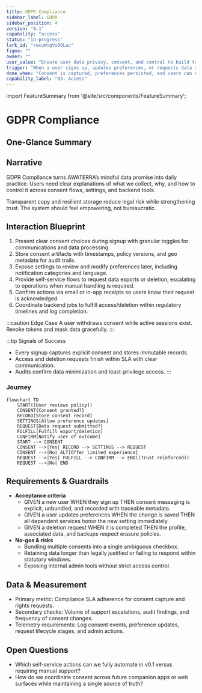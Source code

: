 ```yaml
---
title: GDPR Compliance
sidebar_label: GDPR
sidebar_position: 4
version: "0.1"
capability: "access"
status: "in-progress"
lark_id: "recuWnqVs6OLac"
figma: ""
owner: ""
user_value: "Ensure user data privacy, consent, and control to build trust"
trigger: "When a user signs up, updates preferences, or requests data actions"
done_when: "Consent is captured, preferences persisted, and users can exercise rights securely"
capability_label: "03. Access"
---
```


import FeatureSummary from '@site/src/components/FeatureSummary';

# GDPR Compliance

## One-Glance Summary

<FeatureSummary />

## Narrative
GDPR Compliance turns AWATERRA’s mindful data promise into daily practice. Users need clear explanations of what we collect, why, and how to control it across consent flows, settings, and backend tools.

Transparent copy and resilient storage reduce legal risk while strengthening trust. The system should feel empowering, not bureaucratic.

## Interaction Blueprint
1. Present clear consent choices during signup with granular toggles for communications and data processing.
2. Store consent artifacts with timestamps, policy versions, and geo metadata for audit trails.
3. Expose settings to review and modify preferences later, including notification categories and language.
4. Provide self-service flows to request data exports or deletion, escalating to operations when manual handling is required.
5. Confirm actions via email or in-app receipts so users know their request is acknowledged.
6. Coordinate backend jobs to fulfill access/deletion within regulatory timelines and log completion.

:::caution Edge Case
A user withdraws consent while active sessions exist. Revoke tokens and mask data gracefully.
:::

:::tip Signals of Success
- Every signup captures explicit consent and stores immutable records.
- Access and deletion requests finish within SLA with clear communication.
- Audits confirm data minimization and least-privilege access.
:::

### Journey

```mermaid
flowchart TD
    START([User reviews policy])
    CONSENT{Consent granted?}
    RECORD[Store consent record]
    SETTINGS[Allow preference updates]
    REQUEST{Data request submitted?}
    FULFILL[Fulfill export/deletion]
    CONFIRM[Notify user of outcome]
    START --> CONSENT
    CONSENT -->|Yes| RECORD --> SETTINGS --> REQUEST
    CONSENT -->|No| ALT[Offer limited experience]
    REQUEST -->|Yes| FULFILL --> CONFIRM --> END((Trust reinforced))
    REQUEST -->|No| END
```

## Requirements & Guardrails
- **Acceptance criteria**
  - GIVEN a new user WHEN they sign up THEN consent messaging is explicit, unbundled, and recorded with traceable metadata.
  - GIVEN a user updates preferences WHEN the change is saved THEN all dependent services honor the new setting immediately.
  - GIVEN a deletion request WHEN it is completed THEN the profile, associated data, and backups respect erasure policies.
- **No-gos & risks**
  - Bundling multiple consents into a single ambiguous checkbox.
  - Retaining data longer than legally justified or failing to respond within statutory windows.
  - Exposing internal admin tools without strict access control.

## Data & Measurement
- Primary metric: Compliance SLA adherence for consent capture and rights requests.
- Secondary checks: Volume of support escalations, audit findings, and frequency of consent changes.
- Telemetry requirements: Log consent events, preference updates, request lifecycle stages, and admin actions.

## Open Questions
- Which self-service actions can we fully automate in v0.1 versus requiring manual support?
- How do we coordinate consent across future companion apps or web surfaces while maintaining a single source of truth?
